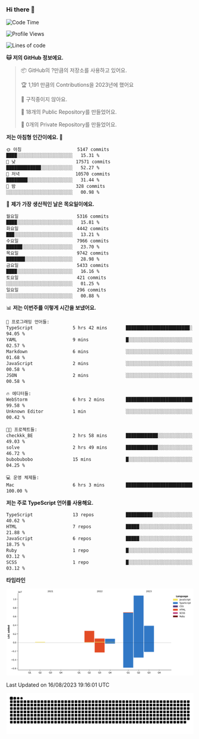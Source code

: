 ### Hi there 👋

<!--START_SECTION:waka-->
![Code Time](http://img.shields.io/badge/Code%20Time-6%20hrs%203%20mins-blue)

![Profile Views](http://img.shields.io/badge/Profile%20Views-129-blue)

![Lines of code](https://img.shields.io/badge/%EC%A0%80%EB%8A%94%20%EC%97%AC%ED%83%9C%EA%B9%8C%EC%A7%80%20-26.1%20million%20%EC%A4%84%EC%9D%98%20%EC%BD%94%EB%93%9C%EB%A5%BC%20%EC%9E%91%EC%84%B1%ED%96%88%EC%96%B4%EC%9A%94.-blue)

**🐱 저의 GitHub 정보에요.** 

> 📦 GitHub의 ?만큼의 저장소를 사용하고 있어요. 
 > 
> 🏆 1,191 만큼의 Contributions을 2023년에 했어요
 > 
> 🚫 구직중이지 않아요.
 > 
> 📜 18개의 Public Repository를 만들었어요. 
 > 
> 🔑 0개의 Private Repository를 만들었어요. 
 > 
**저는 아침형 인간이에요. 🐤** 

```text
🌞 아침                     5147 commits        ████░░░░░░░░░░░░░░░░░░░░░   15.31 % 
🌆 낮　                     17571 commits       █████████████░░░░░░░░░░░░   52.27 % 
🌃 저녁                     10570 commits       ████████░░░░░░░░░░░░░░░░░   31.44 % 
🌙 밤　                     328 commits         ░░░░░░░░░░░░░░░░░░░░░░░░░   00.98 % 
```
📅 **제가 가장 생산적인 날은 목요일이에요.** 

```text
월요일                      5316 commits        ████░░░░░░░░░░░░░░░░░░░░░   15.81 % 
화요일                      4442 commits        ███░░░░░░░░░░░░░░░░░░░░░░   13.21 % 
수요일                      7966 commits        ██████░░░░░░░░░░░░░░░░░░░   23.70 % 
목요일                      9742 commits        ███████░░░░░░░░░░░░░░░░░░   28.98 % 
금요일                      5433 commits        ████░░░░░░░░░░░░░░░░░░░░░   16.16 % 
토요일                      421 commits         ░░░░░░░░░░░░░░░░░░░░░░░░░   01.25 % 
일요일                      296 commits         ░░░░░░░░░░░░░░░░░░░░░░░░░   00.88 % 
```


📊 **저는 이번주를 이렇게 시간을 보냈어요.** 

```text
💬 프로그래밍 언어들: 
TypeScript               5 hrs 42 mins       ████████████████████████░   94.05 % 
YAML                     9 mins              █░░░░░░░░░░░░░░░░░░░░░░░░   02.57 % 
Markdown                 6 mins              ░░░░░░░░░░░░░░░░░░░░░░░░░   01.68 % 
JavaScript               2 mins              ░░░░░░░░░░░░░░░░░░░░░░░░░   00.58 % 
JSON                     2 mins              ░░░░░░░░░░░░░░░░░░░░░░░░░   00.58 % 

🔥 에디터들: 
WebStorm                 6 hrs 2 mins        █████████████████████████   99.58 % 
Unknown Editor           1 min               ░░░░░░░░░░░░░░░░░░░░░░░░░   00.42 % 

🐱‍💻 프로젝트들: 
checkkk_BE               2 hrs 58 mins       ████████████░░░░░░░░░░░░░   49.03 % 
solve                    2 hrs 49 mins       ████████████░░░░░░░░░░░░░   46.72 % 
bubobubobo               15 mins             █░░░░░░░░░░░░░░░░░░░░░░░░   04.25 % 

💻 운영 체제들: 
Mac                      6 hrs 3 mins        █████████████████████████   100.00 % 
```

**저는 주로 TypeScript 언어를 사용해요.** 

```text
TypeScript               13 repos            ██████████░░░░░░░░░░░░░░░   40.62 % 
HTML                     7 repos             █████░░░░░░░░░░░░░░░░░░░░   21.88 % 
JavaScript               6 repos             █████░░░░░░░░░░░░░░░░░░░░   18.75 % 
Ruby                     1 repo              █░░░░░░░░░░░░░░░░░░░░░░░░   03.12 % 
SCSS                     1 repo              █░░░░░░░░░░░░░░░░░░░░░░░░   03.12 % 
```



**타임라인**

![Lines of Code chart](https://raw.githubusercontent.com/bubobubobo/bubobubobo/main/assets/bar_graph.png)


 Last Updated on 16/08/2023 19:16:01 UTC
<!--END_SECTION:waka-->

<picture>
  <source media="(prefers-color-scheme: dark)" srcset="https://raw.githubusercontent.com/bubobubobo/bubobubobo/output/github-contribution-grid-snake-dark.svg">
  <source media="(prefers-color-scheme: light)" srcset="https://raw.githubusercontent.com/bubobubobo/bubobubobo/output/github-contribution-grid-snake.svg">
  <img alt="github contribution grid snake animation" src="https://raw.githubusercontent.com/bubobubobo/bubobubobo/output/github-contribution-grid-snake.svg">
</picture>
